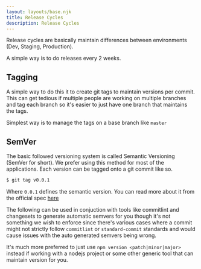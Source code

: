 ```yaml
---
layout: layouts/base.njk
title: Release Cycles
description: Release Cycles
---
```


Release cycles are basically maintain differences between environments (Dev, Staging, Production).

A simple way is to do releases every 2 weeks.

## Tagging

A simple way to do this it to create git tags to maintain versions per commit. This can get tedious if multiple people are working on multiple branches and tag each branch so it's easier to just have one branch that maintains the tags.

Simplest way is to manage the tags on a base branch like `master`

## SemVer

The basic followed versioning system is called Semantic Versioning (SemVer for short). We prefer using this method for most of the applications.
Each version can be tagged onto a git commit like so.

```sh
$ git tag v0.0.1
```

Where `0.0.1` defines the semantic version. You can read more about it from the official spec [here](https://semver.org/)

The following can be used in conjuction with tools like commitlint and changesets to generate automatic semvers for you though it's not something we wish to enforce since there's various cases where a commit might not strictly follow `commitlint` or `standard-commit` standards and would cause issues with the auto generated semvers being wrong.

It's much more preferred to just use `npm version <patch|minor|major>` instead if working with a nodejs project
or some other generic tool that can maintain version for you.
